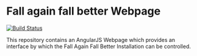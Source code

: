 # Fall again fall better Webpage

[![Build Status](https://travis-ci.org/sinangoo/fall_again_webpage.png?branch=master)](https://travis-ci.org/sinangoo/fall_again_webpage)

This repository contains an AngularJS Webpage which 
provides an interface by which the Fall Again Fall Better
Installation can be controlled.

